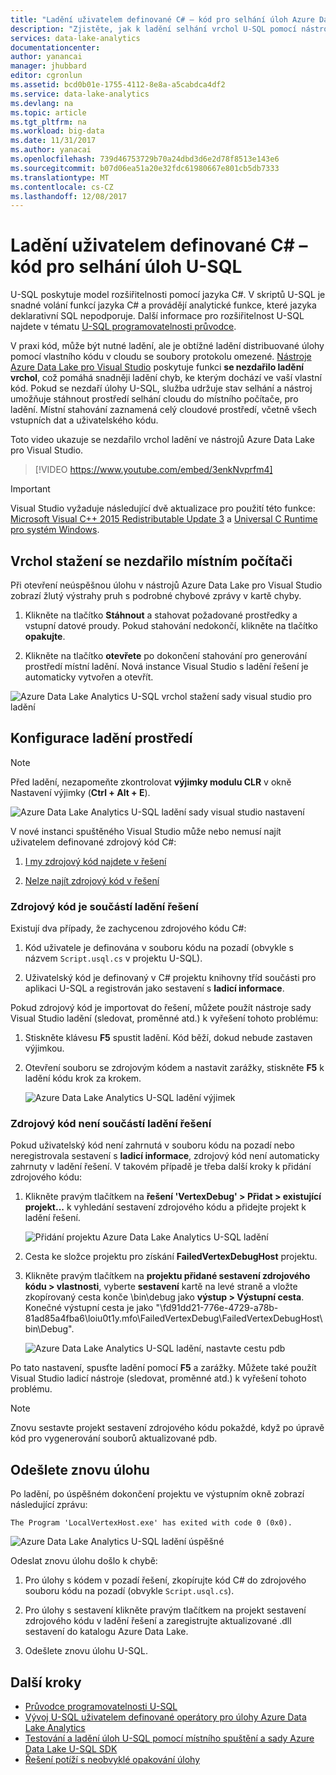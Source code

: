 ```yaml
---
title: "Ladění uživatelem definované C# – kód pro selhání úloh Azure Data Lake U-SQL | Microsoft Docs"
description: "Zjistěte, jak k ladění selhání vrchol U-SQL pomocí nástrojů Azure Data Lake pro Visual Studio."
services: data-lake-analytics
documentationcenter: 
author: yanancai
manager: jhubbard
editor: cgronlun
ms.assetid: bcd0b01e-1755-4112-8e8a-a5cabdca4df2
ms.service: data-lake-analytics
ms.devlang: na
ms.topic: article
ms.tgt_pltfrm: na
ms.workload: big-data
ms.date: 11/31/2017
ms.author: yanacai
ms.openlocfilehash: 739d46753729b70a24dbd3d6e2d78f8513e143e6
ms.sourcegitcommit: b07d06ea51a20e32fdc61980667e801cb5db7333
ms.translationtype: MT
ms.contentlocale: cs-CZ
ms.lasthandoff: 12/08/2017
---
```

# <a name="debug-user-defined-c-code-for-failed-u-sql-jobs"></a>Ladění uživatelem definované C# – kód pro selhání úloh U-SQL

U-SQL poskytuje model rozšiřitelnosti pomocí jazyka C#. V skriptů U-SQL je snadné volání funkcí jazyka C# a provádějí analytické funkce, které jazyka deklarativní SQL nepodporuje. Další informace pro rozšiřitelnost U-SQL najdete v tématu [U-SQL programovatelnosti průvodce](https://docs.microsoft.com/azure/data-lake-analytics/data-lake-analytics-u-sql-programmability-guide#use-user-defined-functions-udf). 

V praxi kód, může být nutné ladění, ale je obtížné ladění distribuované úlohy pomocí vlastního kódu v cloudu se soubory protokolu omezené. [Nástroje Azure Data Lake pro Visual Studio](http://aka.ms/adltoolsvs) poskytuje funkci **se nezdařilo ladění vrchol**, což pomáhá snadněji ladění chyb, ke kterým dochází ve vaší vlastní kód. Pokud se nezdaří úlohy U-SQL, služba udržuje stav selhání a nástroj umožňuje stáhnout prostředí selhání cloudu do místního počítače, pro ladění. Místní stahování zaznamená celý cloudové prostředí, včetně všech vstupních dat a uživatelského kódu.

Toto video ukazuje se nezdařilo vrchol ladění ve nástrojů Azure Data Lake pro Visual Studio.

> [!VIDEO https://www.youtube.com/embed/3enkNvprfm4]
>

> [!IMPORTANT]
> Visual Studio vyžaduje následující dvě aktualizace pro použití této funkce: [Microsoft Visual C++ 2015 Redistributable Update 3](https://www.microsoft.com/en-us/download/details.aspx?id=53840) a [Universal C Runtime pro systém Windows](https://www.microsoft.com/download/details.aspx?id=50410).
>

## <a name="download-failed-vertex-to-local-machine"></a>Vrchol stažení se nezdařilo místním počítači

Při otevření neúspěšnou úlohu v nástrojů Azure Data Lake pro Visual Studio zobrazí žlutý výstrahy pruh s podrobné chybové zprávy v kartě chyby.

1. Klikněte na tlačítko **Stáhnout** a stahovat požadované prostředky a vstupní datové proudy. Pokud stahování nedokončí, klikněte na tlačítko **opakujte**.

2. Klikněte na tlačítko **otevřete** po dokončení stahování pro generování prostředí místní ladění. Nová instance Visual Studio s ladění řešení je automaticky vytvořen a otevřít.

![Azure Data Lake Analytics U-SQL vrchol stažení sady visual studio pro ladění](./media/data-lake-analytics-debug-u-sql-jobs/data-lake-analytics-download-vertex.png)

## <a name="configure-the-debugging-environment"></a>Konfigurace ladění prostředí

> [!NOTE]
> Před ladění, nezapomeňte zkontrolovat **výjimky modulu CLR** v okně Nastavení výjimky (**Ctrl + Alt + E**).

![Azure Data Lake Analytics U-SQL ladění sady visual studio nastavení](./media/data-lake-analytics-debug-u-sql-jobs/data-lake-analytics-clr-exception-setting.png)

V nové instanci spuštěného Visual Studio může nebo nemusí najít uživatelem definované zdrojový kód C#:

1. [I my zdrojový kód najdete v řešení](#source-code-is-included-in-debugging-solution)

2. [Nelze najít zdrojový kód v řešení](#source-code-is-not-included-in-debugging-solution)

### <a name="source-code-is-included-in-debugging-solution"></a>Zdrojový kód je součástí ladění řešení

Existují dva případy, že zachycenou zdrojového kódu C#:

1. Kód uživatele je definována v souboru kódu na pozadí (obvykle s názvem `Script.usql.cs` v projektu U-SQL).

2. Uživatelský kód je definovaný v C# projektu knihovny tříd součásti pro aplikaci U-SQL a registrován jako sestavení s **ladicí informace**.

Pokud zdrojový kód je importovat do řešení, můžete použít nástroje sady Visual Studio ladění (sledovat, proměnné atd.) k vyřešení tohoto problému:

1. Stiskněte klávesu **F5** spustit ladění. Kód běží, dokud nebude zastaven výjimkou.

2. Otevření souboru se zdrojovým kódem a nastavit zarážky, stiskněte **F5** k ladění kódu krok za krokem.

    ![Azure Data Lake Analytics U-SQL ladění výjimek](./media/data-lake-analytics-debug-u-sql-jobs/data-lake-analytics-debug-exception.png)

### <a name="source-code-is-not-included-in-debugging-solution"></a>Zdrojový kód není součástí ladění řešení

Pokud uživatelský kód není zahrnutá v souboru kódu na pozadí nebo neregistrovala sestavení s **ladicí informace**, zdrojový kód není automaticky zahrnuty v ladění řešení. V takovém případě je třeba další kroky k přidání zdrojového kódu:

1. Klikněte pravým tlačítkem na **řešení 'VertexDebug' > Přidat > existující projekt...**  k vyhledání sestavení zdrojového kódu a přidejte projekt k ladění řešení.

    ![Přidání projektu Azure Data Lake Analytics U-SQL ladění](./media/data-lake-analytics-debug-u-sql-jobs/data-lake-analytics-add-project-to-debug-solution.png)

2. Cesta ke složce projektu pro získání **FailedVertexDebugHost** projektu. 

3. Klikněte pravým tlačítkem na **projektu přidané sestavení zdrojového kódu > vlastnosti**, vyberte **sestavení** kartě na levé straně a vložte zkopírovaný cesta konče \bin\debug jako **výstup > Výstupní cesta**. Konečné výstupní cesta je jako "<DataLakeTemp path>\fd91dd21-776e-4729-a78b-81ad85a4fba6\loiu0t1y.mfo\FailedVertexDebug\FailedVertexDebugHost\bin\Debug\".

    ![Azure Data Lake Analytics U-SQL ladění, nastavte cestu pdb](./media/data-lake-analytics-debug-u-sql-jobs/data-lake-analytics-set-pdb-path.png)

Po tato nastavení, spusťte ladění pomocí **F5** a zarážky. Můžete také použít Visual Studio ladicí nástroje (sledovat, proměnné atd.) k vyřešení tohoto problému.

> [!NOTE]
> Znovu sestavte projekt sestavení zdrojového kódu pokaždé, když po úpravě kód pro vygenerování souborů aktualizované pdb.

## <a name="resubmit-the-job"></a>Odešlete znovu úlohu

Po ladění, po úspěšném dokončení projektu ve výstupním okně zobrazí následující zprávu:

    The Program 'LocalVertexHost.exe' has exited with code 0 (0x0).

![Azure Data Lake Analytics U-SQL ladění úspěšné](./media/data-lake-analytics-debug-u-sql-jobs/data-lake-analytics-debug-succeed.png)

Odeslat znovu úlohu došlo k chybě:

1. Pro úlohy s kódem v pozadí řešení, zkopírujte kód C# do zdrojového souboru kódu na pozadí (obvykle `Script.usql.cs`).

2. Pro úlohy s sestavení klikněte pravým tlačítkem na projekt sestavení zdrojového kódu v ladění řešení a zaregistrujte aktualizované .dll sestavení do katalogu Azure Data Lake.

3. Odešlete znovu úlohu U-SQL.

## <a name="next-steps"></a>Další kroky

- [Průvodce programovatelnosti U-SQL](data-lake-analytics-u-sql-programmability-guide.md)
- [Vývoj U-SQL uživatelem definované operátory pro úlohy Azure Data Lake Analytics](data-lake-analytics-u-sql-develop-user-defined-operators.md)
- [Testování a ladění úloh U-SQL pomocí místního spuštění a sady Azure Data Lake U-SQL SDK](data-lake-analytics-data-lake-tools-local-run.md)
- [Řešení potíží s neobvyklé opakování úlohy](data-lake-analytics-data-lake-tools-debug-recurring-job.md)
